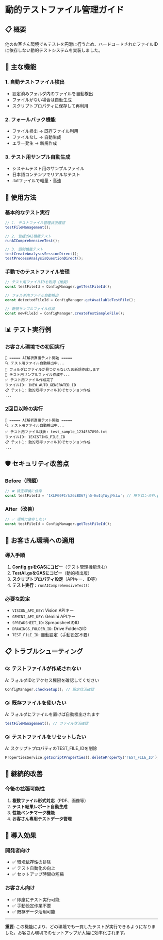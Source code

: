 # 動的テストファイル管理ガイド

## 📋 概要
他のお客さん環境でもテストを円滑に行うため、ハードコードされたファイルIDに依存しない動的テストシステムを実装しました。

## 🎯 主な機能

### 1. **自動テストファイル検出**
- 設定済みフォルダ内のファイルを自動検出
- ファイルがない場合は自動生成
- スクリプトプロパティに保存して再利用

### 2. **フォールバック機能**
- ファイル検出 → 既存ファイル利用
- ファイルなし → 自動生成
- エラー発生 → 新規作成

### 3. **テスト用サンプル自動生成**
- システムテスト用のサンプルファイル
- 日本語コンテンツでリアルなテスト
- .txtファイルで軽量・高速

## 🚀 使用方法

### **基本的なテスト実行**
```javascript
// 1. テストファイル管理状況確認
testFileManagement();

// 2. 包括的AI機能テスト
runAIComprehensiveTest();

// 3. 個別機能テスト
testCreateAnalysisSessionDirect();
testProcessAnalysisQuestionDirect();
```

### **手動でのテストファイル管理**
```javascript
// テスト用ファイルIDを取得（推奨）
const testFileId = ConfigManager.getTestFileId();

// フォルダ内ファイル自動検出
const detectedFileId = ConfigManager.getAvailableTestFile();

// 新規サンプルファイル作成
const newFileId = ConfigManager.createTestSampleFile();
```

## 📊 テスト実行例

### **お客さん環境での初回実行**
```
🧪 ===== AI解析直接テスト開始 =====
🔍 テスト用ファイル自動検出中...
📄 フォルダにファイルが見つからないため新規作成します
📄 テスト用サンプルファイル作成中...
✅ テスト用ファイル作成完了
ファイルID: 1NEW_AUTO_GENERATED_ID
📋 テスト1: 動的取得ファイルIDでセッション作成
...
```

### **2回目以降の実行**
```
🧪 ===== AI解析直接テスト開始 =====
🔍 テスト用ファイル自動検出中...
✅ テスト用ファイル検出: test_sample_1234567890.txt
ファイルID: 1EXISTING_FILE_ID
📋 テスト1: 動的取得ファイルIDでセッション作成
...
```

## 🛡️ セキュリティ改善点

### **Before（問題）**
```javascript
// ❌ 特定環境に依存
const testFileId = '1KLFG0FIrkZ6iBD67jn5-EwIqTWyjMsLw'; // 椿サロン渋谷.pdf
```

### **After（改善）**
```javascript
// ✅ 環境に依存しない
const testFileId = ConfigManager.getTestFileId();
```

## 🎯 お客さん環境への適用

### **導入手順**
1. **Config.gsをGASにコピー**（テスト管理機能含む）
2. **TestAI.gsをGASにコピー**（動的検出版）
3. **スクリプトプロパティ設定**（APIキー、ID等）
4. **テスト実行**：`runAIComprehensiveTest()`

### **必要な設定**
- `VISION_API_KEY`: Vision APIキー
- `GEMINI_API_KEY`: Gemini APIキー
- `SPREADSHEET_ID`: SpreadsheetのID
- `DRAWINGS_FOLDER_ID`: Drive FolderのID
- `TEST_FILE_ID`: 自動設定（手動設定不要）

## 📋 トラブルシューティング

### **Q: テストファイルが作成されない**
A: フォルダIDとアクセス権限を確認してください
```javascript
ConfigManager.checkSetup(); // 設定状況確認
```

### **Q: 既存ファイルを使いたい**
A: フォルダにファイルを置けば自動検出されます
```javascript
testFileManagement(); // ファイル状況確認
```

### **Q: テストファイルをリセットしたい**
A: スクリプトプロパティのTEST_FILE_IDを削除
```javascript
PropertiesService.getScriptProperties().deleteProperty('TEST_FILE_ID');
```

## 🔄 継続的改善

### **今後の拡張可能性**
1. **複数ファイル形式対応**（PDF、画像等）
2. **テスト結果レポート自動生成**
3. **性能ベンチマーク機能**
4. **お客さん専用テストデータ管理**

## 🎉 導入効果

### **開発者向け**
- ✅ 環境依存性の排除
- ✅ テスト自動化の向上
- ✅ セットアップ時間の短縮

### **お客さん向け**
- ✅ 即座にテスト実行可能
- ✅ 手動設定作業不要
- ✅ 既存データ活用可能

---

**重要**: この機能により、どの環境でも一貫したテストが実行できるようになりました。お客さん環境でのセットアップが大幅に効率化されます。